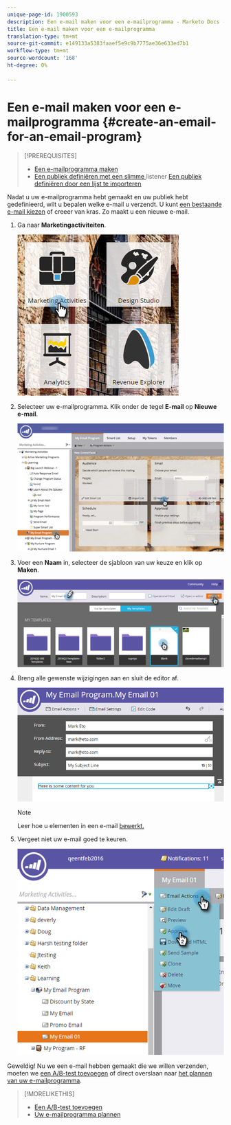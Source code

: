 ```yaml
---
unique-page-id: 1900593
description: Een e-mail maken voor een e-mailprogramma - Marketo Docs - Productdocumentatie
title: Een e-mail maken voor een e-mailprogramma
translation-type: tm+mt
source-git-commit: e149133a5383faaef5e9c9b7775ae36e633ed7b1
workflow-type: tm+mt
source-wordcount: '168'
ht-degree: 0%

---
```



# Een e-mail maken voor een e-mailprogramma {#create-an-email-for-an-email-program}

>[!PREREQUISITES]
>
>* [Een e-mailprogramma maken](/help/marketo/product-docs/email-marketing/email-programs/creating-an-email-program/create-an-email-program.md)
>* [Een publiek definiëren met een slimme ](/help/marketo/product-docs/email-marketing/email-programs/managing-people-in-email-programs/define-an-audience-with-a-smart-list.md) listener  [Een publiek definiëren door een lijst te importeren](/help/marketo/product-docs/email-marketing/email-programs/managing-people-in-email-programs/define-an-audience-by-importing-a-list.md)

>



Nadat u uw e-mailprogramma hebt gemaakt en uw publiek hebt gedefinieerd, wilt u bepalen welke e-mail u verzendt. U kunt [een bestaande e-mail kiezen](choose-an-existing-email.md) of creeer van kras. Zo maakt u een nieuwe e-mail.

1. Ga naar **Marketingactiviteiten**.

   ![](assets/one.png)

1. Selecteer uw e-mailprogramma. Klik onder de tegel **E-mail** op **Nieuwe e-mail**.

   ![](assets/newemaildashboard.png)

1. Voer een **Naam** in, selecteer de sjabloon van uw keuze en klik op **Maken**.

   ![](assets/three.png)

1. Breng alle gewenste wijzigingen aan en sluit de editor af.

   ![](assets/four.png)

   >[!NOTE]
   >
   >Leer hoe u elementen in een e-mail [bewerkt.](/help/marketo/product-docs/email-marketing/general/email-editor-2/edit-elements-in-an-email.md)

1. Vergeet niet uw e-mail goed te keuren.

   ![](assets/five.png)

Geweldig! Nu we een e-mail hebben gemaakt die we willen verzenden, moeten we [een A/B-test toevoegen](email-test-a-b-test/add-an-a-b-test.md) of direct overslaan naar [het plannen van uw e-mailprogramma](schedule-your-email-program.md).

>[!MORELIKETHIS]
>
>* [Een A/B-test toevoegen](email-test-a-b-test/add-an-a-b-test.md)
>* [Uw e-mailprogramma plannen](schedule-your-email-program.md)

